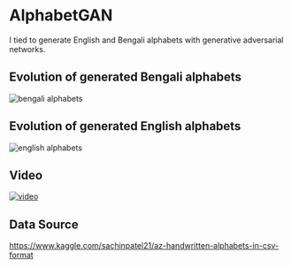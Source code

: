 # AlphabetGAN
I tied to generate English and Bengali alphabets with generative adversarial networks.

## Evolution of generated Bengali alphabets
![bengali alphabets](https://github.com/Suji04/NormalizedNerd/blob/master/Alphabet%20GAN/bangla-gan.gif)
## Evolution of generated English alphabets
![english alphabets](https://github.com/Suji04/NormalizedNerd/blob/master/Alphabet%20GAN/eng-gan.gif)

## Video
[![video](https://i.ytimg.com/vi/RzcXri2eJrI/mqdefault.jpg)](https://youtu.be/RzcXri2eJrI)

## Data Source
https://www.kaggle.com/sachinpatel21/az-handwritten-alphabets-in-csv-format
